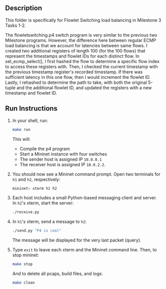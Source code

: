 ## Description

This folder is specifically for Flowlet Switching load balancing in Milestone
3 Tasks 1-2.

The flowletswitching.p4 switch program is very similar to the previous two
Milestone programs. However, the difference here between regular ECMP
load balancing is that we account for latencies between same flows. I created
two additional registers of length 100 (for the 100 flows) that represent
the timestamps and flowlet IDs for each distinct flow. In set_ecmp_select(), 
I first hashed the flow to determine a specific flow index to access these
registers with. Then, I checked the current timestamp with the previous
timestamp register's recorded timestamp. If there was sufficient latency in
this one flow, then I would increment the flowlet ID. Lastly, I rehashed to 
determine the path to take, with both the original 5-tuple and the additional 
flowlet ID, and updated the registers with a new timestamp and flowlet ID. 

## Run Instructions

1. In your shell, run:
   ```bash
   make run
   ```
   This will:
   * Compile the p4 program
   * Start a Mininet instance with four switches
   * The sender host is assigned IP `10.0.0.1`
   * The receiver host is assigned IP `10.0.2.2`.

2. You should now see a Mininet command prompt. Open two terminals
for `h1` and `h2`, respectively:
   ```bash
   mininet> xterm h1 h2
   ```
3. Each host includes a small Python-based messaging client and
server. In `h2`'s xterm, start the server:
   ```bash
   ./receive.py
   ```
4. In `h1`'s xterm, send a message to `h2`:
   ```bash
   ./send.py "P4 is cool"
   ```
   The message will be displayed for the very last packet (query).
5. Type `exit` to leave each xterm and the Mininet command line.
   Then, to stop mininet:
   ```bash
   make stop
   ```
   And to delete all pcaps, build files, and logs:
   ```bash
   make clean
   ```
